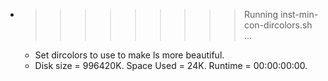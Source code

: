 * >>>>>>>>> Running inst-min-con-dircolors.sh ...
  * Set dircolors to use  to make ls more beautiful.
  * Disk size = 996420K. Space Used = 24K. Runtime = 00:00:00:00.
